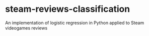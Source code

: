 # steam-reviews-classification
 An implementation of logistic regression in Python applied to Steam videogames reviews
